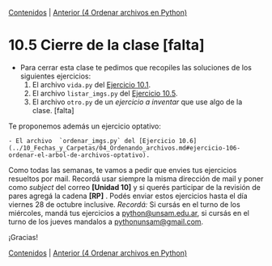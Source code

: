 [Contenidos](../Contenidos.md) \| [Anterior (4 Ordenar archivos en Python)](04_Ordenando_archivos.md)

# 10.5 Cierre de la clase [falta]


* Para cerrar esta clase te pedimos que recopiles las soluciones de los siguientes ejercicios:
    1. El archivo `vida.py` del [Ejercicio 10.1](../10_Fechas_y_Carpetas/02_Fechas.md#ejercicio-101-segundos-vividos).
    2. El archivo `listar_imgs.py` del [Ejercicio 10.5](../10_Fechas_y_Carpetas/04_Ordenando_archivos.md#ejercicio-105-recorrer-el-arbol-de-archivos).
    3. El archivo `otro.py` de un *ejercicio a inventar* que use algo de la clase. [falta]
    

Te proponemos además un ejercicio optativo:

    - El archivo  `ordenar_imgs.py` del [Ejercicio 10.6](../10_Fechas_y_Carpetas/04_Ordenando_archivos.md#ejercicio-106-ordenar-el-arbol-de-archivos-optativo).

Como todas las semanas, te vamos a pedir que envies tus ejercicios resueltos por mail. Recordá usar siempre la misma dirección de mail y poner como *subject* del correo **[Unidad 10]** y si querés participar de la revisión de pares agregá la cadena **[RP]** . Podés enviar estos ejercicios hasta el día viernes 28 de octubre inclusive. *Recordá:* Si cursás en el turno de los miércoles, mandá tus ejercicios a python@unsam.edu.ar, si cursás en el turno de los jueves mandalos a pythonunsam@gmail.com.

¡Gracias! 

[Contenidos](../Contenidos.md) \| [Anterior (4 Ordenar archivos en Python)](04_Ordenando_archivos.md)

